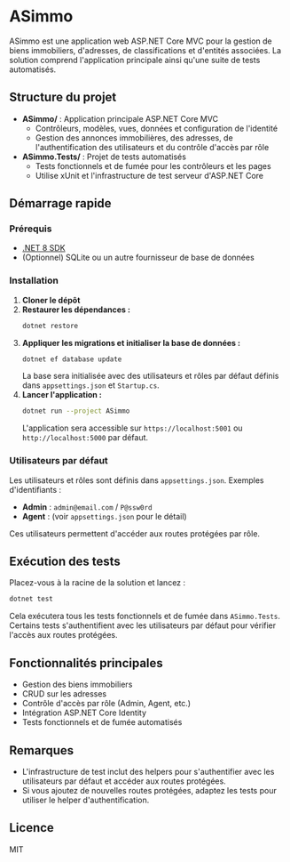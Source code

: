 # ASimmo

ASimmo est une application web ASP.NET Core MVC pour la gestion de biens immobiliers, d'adresses, de classifications et d'entités associées. La solution comprend l'application principale ainsi qu'une suite de tests automatisés.

## Structure du projet

- **ASimmo/** : Application principale ASP.NET Core MVC
    - Contrôleurs, modèles, vues, données et configuration de l'identité
    - Gestion des annonces immobilières, des adresses, de l'authentification des utilisateurs et du contrôle d'accès par rôle
- **ASimmo.Tests/** : Projet de tests automatisés
    - Tests fonctionnels et de fumée pour les contrôleurs et les pages
    - Utilise xUnit et l'infrastructure de test serveur d'ASP.NET Core

## Démarrage rapide

### Prérequis
- [.NET 8 SDK](https://dotnet.microsoft.com/download)
- (Optionnel) SQLite ou un autre fournisseur de base de données

### Installation
1. **Cloner le dépôt**
2. **Restaurer les dépendances :**
   ```bash
   dotnet restore
   ```
3. **Appliquer les migrations et initialiser la base de données :**
   ```bash
   dotnet ef database update
   ```
   La base sera initialisée avec des utilisateurs et rôles par défaut définis dans `appsettings.json` et `Startup.cs`.
4. **Lancer l'application :**
   ```bash
   dotnet run --project ASimmo
   ```
   L'application sera accessible sur `https://localhost:5001` ou `http://localhost:5000` par défaut.

### Utilisateurs par défaut
Les utilisateurs et rôles sont définis dans `appsettings.json`. Exemples d'identifiants :
- **Admin** : `admin@email.com` / `P@ssw0rd`
- **Agent** : (voir `appsettings.json` pour le détail)

Ces utilisateurs permettent d'accéder aux routes protégées par rôle.

## Exécution des tests

Placez-vous à la racine de la solution et lancez :
```bash
dotnet test
```

Cela exécutera tous les tests fonctionnels et de fumée dans `ASimmo.Tests`. Certains tests s'authentifient avec les utilisateurs par défaut pour vérifier l'accès aux routes protégées.

## Fonctionnalités principales
- Gestion des biens immobiliers
- CRUD sur les adresses
- Contrôle d'accès par rôle (Admin, Agent, etc.)
- Intégration ASP.NET Core Identity
- Tests fonctionnels et de fumée automatisés

## Remarques
- L'infrastructure de test inclut des helpers pour s'authentifier avec les utilisateurs par défaut et accéder aux routes protégées.
- Si vous ajoutez de nouvelles routes protégées, adaptez les tests pour utiliser le helper d'authentification.

## Licence
MIT
